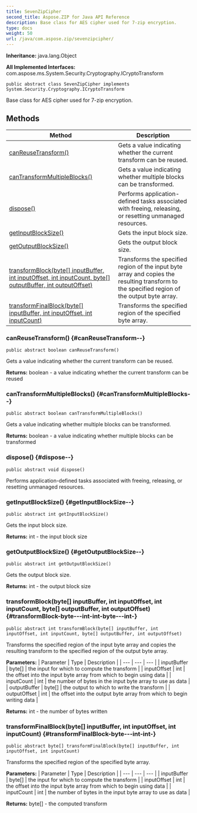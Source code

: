 ```yaml
---
title: SevenZipCipher
second_title: Aspose.ZIP for Java API Reference
description: Base class for AES cipher used for 7-zip encryption.
type: docs
weight: 50
url: /java/com.aspose.zip/sevenzipcipher/
---
```


**Inheritance:**
java.lang.Object

**All Implemented Interfaces:**
com.aspose.ms.System.Security.Cryptography.ICryptoTransform
```
public abstract class SevenZipCipher implements System.Security.Cryptography.ICryptoTransform
```

Base class for AES cipher used for 7-zip encryption.
## Methods

| Method | Description |
| --- | --- |
| [canReuseTransform()](#canReuseTransform--) | Gets a value indicating whether the current transform can be reused. |
| [canTransformMultipleBlocks()](#canTransformMultipleBlocks--) | Gets a value indicating whether multiple blocks can be transformed. |
| [dispose()](#dispose--) | Performs application-defined tasks associated with freeing, releasing, or resetting unmanaged resources. |
| [getInputBlockSize()](#getInputBlockSize--) | Gets the input block size. |
| [getOutputBlockSize()](#getOutputBlockSize--) | Gets the output block size. |
| [transformBlock(byte[] inputBuffer, int inputOffset, int inputCount, byte[] outputBuffer, int outputOffset)](#transformBlock-byte---int-int-byte---int-) | Transforms the specified region of the input byte array and copies the resulting transform to the specified region of the output byte array. |
| [transformFinalBlock(byte[] inputBuffer, int inputOffset, int inputCount)](#transformFinalBlock-byte---int-int-) | Transforms the specified region of the specified byte array. |
### canReuseTransform() {#canReuseTransform--}
```
public abstract boolean canReuseTransform()
```


Gets a value indicating whether the current transform can be reused.

**Returns:**
boolean - a value indicating whether the current transform can be reused
### canTransformMultipleBlocks() {#canTransformMultipleBlocks--}
```
public abstract boolean canTransformMultipleBlocks()
```


Gets a value indicating whether multiple blocks can be transformed.

**Returns:**
boolean - a value indicating whether multiple blocks can be transformed
### dispose() {#dispose--}
```
public abstract void dispose()
```


Performs application-defined tasks associated with freeing, releasing, or resetting unmanaged resources.

### getInputBlockSize() {#getInputBlockSize--}
```
public abstract int getInputBlockSize()
```


Gets the input block size.

**Returns:**
int - the input block size
### getOutputBlockSize() {#getOutputBlockSize--}
```
public abstract int getOutputBlockSize()
```


Gets the output block size.

**Returns:**
int - the output block size
### transformBlock(byte[] inputBuffer, int inputOffset, int inputCount, byte[] outputBuffer, int outputOffset) {#transformBlock-byte---int-int-byte---int-}
```
public abstract int transformBlock(byte[] inputBuffer, int inputOffset, int inputCount, byte[] outputBuffer, int outputOffset)
```


Transforms the specified region of the input byte array and copies the resulting transform to the specified region of the output byte array.

**Parameters:**
| Parameter | Type | Description |
| --- | --- | --- |
| inputBuffer | byte[] | the input for which to compute the transform |
| inputOffset | int | the offset into the input byte array from which to begin using data |
| inputCount | int | the number of bytes in the input byte array to use as data |
| outputBuffer | byte[] | the output to which to write the transform |
| outputOffset | int | the offset into the output byte array from which to begin writing data |

**Returns:**
int - the number of bytes written
### transformFinalBlock(byte[] inputBuffer, int inputOffset, int inputCount) {#transformFinalBlock-byte---int-int-}
```
public abstract byte[] transformFinalBlock(byte[] inputBuffer, int inputOffset, int inputCount)
```


Transforms the specified region of the specified byte array.

**Parameters:**
| Parameter | Type | Description |
| --- | --- | --- |
| inputBuffer | byte[] | the input for which to compute the transform |
| inputOffset | int | the offset into the input byte array from which to begin using data |
| inputCount | int | the number of bytes in the input byte array to use as data |

**Returns:**
byte[] - the computed transform
